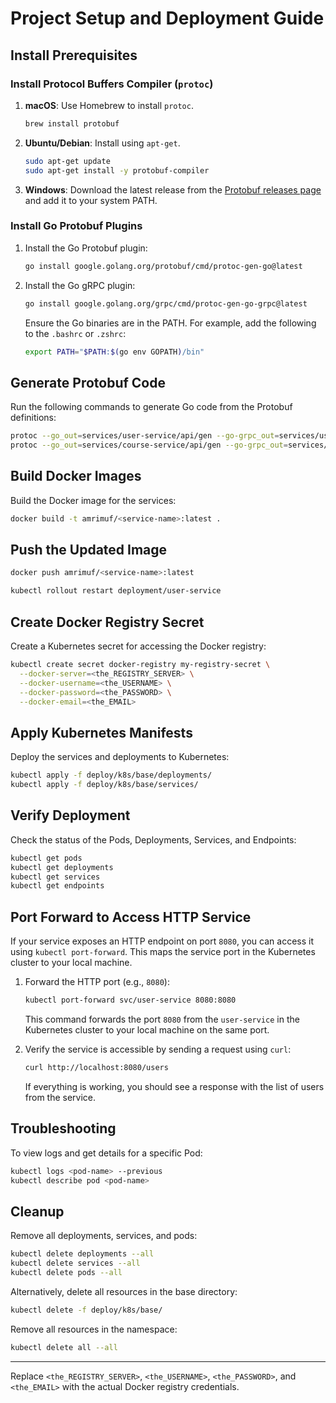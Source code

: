 # Project Setup and Deployment Guide

## Install Prerequisites

### Install Protocol Buffers Compiler (`protoc`)

1. **macOS**: Use Homebrew to install `protoc`.

    ```sh
    brew install protobuf
    ```

2. **Ubuntu/Debian**: Install using `apt-get`.

    ```sh
    sudo apt-get update
    sudo apt-get install -y protobuf-compiler
    ```

3. **Windows**: Download the latest release from the [Protobuf releases page](https://github.com/protocolbuffers/protobuf/releases) and add it to your system PATH.

### Install Go Protobuf Plugins

1. Install the Go Protobuf plugin:

    ```sh
    go install google.golang.org/protobuf/cmd/protoc-gen-go@latest
    ```

2. Install the Go gRPC plugin:

    ```sh
    go install google.golang.org/grpc/cmd/protoc-gen-go-grpc@latest
    ```

    Ensure the Go binaries are in the PATH. For example, add the following to the `.bashrc` or `.zshrc`:

    ```sh
    export PATH="$PATH:$(go env GOPATH)/bin"
    ```

## Generate Protobuf Code

Run the following commands to generate Go code from the Protobuf definitions:

```sh
protoc --go_out=services/user-service/api/gen --go-grpc_out=services/user-service/api/gen proto/user.proto
protoc --go_out=services/course-service/api/gen --go-grpc_out=services/course-service/api/gen proto/course.proto
```

## Build Docker Images

Build the Docker image for the services:

```sh
docker build -t amrimuf/<service-name>:latest .
```
## Push the Updated Image 
```sh
docker push amrimuf/<service-name>:latest
```
```sh
kubectl rollout restart deployment/user-service
```

## Create Docker Registry Secret 

Create a Kubernetes secret for accessing the Docker registry:

```sh
kubectl create secret docker-registry my-registry-secret \
  --docker-server=<the_REGISTRY_SERVER> \
  --docker-username=<the_USERNAME> \
  --docker-password=<the_PASSWORD> \
  --docker-email=<the_EMAIL>
```

## Apply Kubernetes Manifests

Deploy the services and deployments to Kubernetes:

```sh
kubectl apply -f deploy/k8s/base/deployments/
kubectl apply -f deploy/k8s/base/services/
```

## Verify Deployment

Check the status of the Pods, Deployments, Services, and Endpoints:

```sh
kubectl get pods
kubectl get deployments
kubectl get services
kubectl get endpoints
```

## Port Forward to Access HTTP Service

If your service exposes an HTTP endpoint on port `8080`, you can access it using `kubectl port-forward`. This maps the service port in the Kubernetes cluster to your local machine.

1. Forward the HTTP port (e.g., `8080`):

    ```sh
    kubectl port-forward svc/user-service 8080:8080
    ```

    This command forwards the port `8080` from the `user-service` in the Kubernetes cluster to your local machine on the same port.

2. Verify the service is accessible by sending a request using `curl`:

    ```sh
    curl http://localhost:8080/users
    ```

    If everything is working, you should see a response with the list of users from the service.

## Troubleshooting

To view logs and get details for a specific Pod:

```sh
kubectl logs <pod-name> --previous
kubectl describe pod <pod-name>
```

## Cleanup

Remove all deployments, services, and pods:

```sh
kubectl delete deployments --all
kubectl delete services --all
kubectl delete pods --all
```

Alternatively, delete all resources in the base directory:

```sh
kubectl delete -f deploy/k8s/base/
```

Remove all resources in the namespace:

```sh
kubectl delete all --all
```

---

Replace `<the_REGISTRY_SERVER>`, `<the_USERNAME>`, `<the_PASSWORD>`, and `<the_EMAIL>` with the actual Docker registry credentials.
